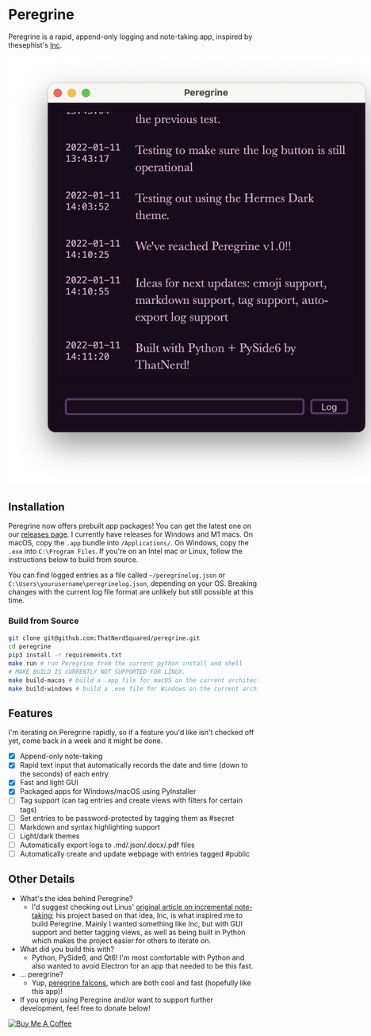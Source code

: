 # Peregrine

Peregrine is a rapid, append-only logging and note-taking app, inspired by thesephist's [Inc](https://github.com/thesephist/inc). 

<img src="assets/readme-image.png" style="max-width:800px">

## Installation
Peregrine now offers prebuilt app packages! You can get the latest one on our [releases page](https://github.com/ThatNerdSquared/peregrine/releases/latest). I currently have releases for Windows and M1 macs. On macOS, copy the `.app` bundle into `/Applications/`. On Windows, copy the `.exe` into `C:\Program Files`. If you're on an Intel mac or Linux, follow the instructions below to build from source. 

You can find logged entries as a file called `~/peregrinelog.json` or `C:\Users\yourusername\peregrinelog.json`, depending on your OS. Breaking changes with the current log file format are unlikely but still possible at this time.

### Build from Source
```bash
git clone git@github.com:ThatNerdSquared/peregrine.git
cd peregrine
pip3 install -r requirements.txt
make run # run Peregrine from the current python install and shell
# MAKE BUILD IS CURRENTLY NOT SUPPORTED FOR LINUX.
make build-macos # build a .app file for macOS on the current architecture.
make build-windows # build a .exe file for Windows on the current architecture.
```

## Features
I'm iterating on Peregrine rapidly, so if a feature you'd like isn't checked off yet, come back in a week and it might be done.
- [x] Append-only note-taking
- [x] Rapid text input that automatically records the date and time (down to the seconds) of each entry
- [x] Fast and light GUI
- [x] Packaged apps for Windows/macOS using PyInstaller
- [ ] Tag support (can tag entries and create views with filters for certain tags)
- [ ] Set entries to be password-protected by tagging them as #secret
- [ ] Markdown and syntax highlighting support
- [ ] Light/dark themes
- [ ] Automatically export logs to .md/.json/.docx/.pdf files
- [ ] Automatically create and update webpage with entries tagged #public

## Other Details
- What's the idea behind Peregrine?
    - I'd suggest checking out Linus' [original article on incremental note-taking](https://thesephist.com/posts/inc/); his project based on that idea, Inc, is what inspired me to build Peregrine. Mainly I wanted something like Inc, but with GUI support and better tagging views, as well as being built in Python which makes the project easier for others to iterate on.
- What did you build this with?
    - Python, PySide6, and Qt6! I'm most comfortable with Python and also wanted to avoid Electron for an app that needed to be this fast.
- ... peregrine?
    - Yup, [peregrine falcons](https://en.wikipedia.org/wiki/Peregrine_falcon), which are both cool and fast (hopefully like this app)!
- If you enjoy using Peregrine and/or want to support further development, feel free to donate below!

<a href="https://www.buymeacoffee.com/nathanyeung" target="_blank"><img src="https://cdn.buymeacoffee.com/buttons/v2/default-yellow.png" alt="Buy Me A Coffee" style="height: 60px !important;width: 217px !important;" ></a>
